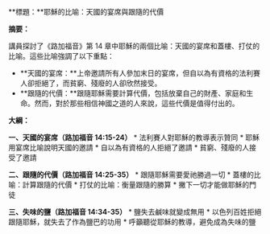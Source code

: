 **標題：**耶穌的比喻：天國的宴席與跟隨的代價

**摘要：**

講員探討了《路加福音》第 14 章中耶穌的兩個比喻：天國的宴席和蓋樓、打仗的比喻。這些比喻強調了以下重點：

* **天國的宴席：**上帝邀請所有人參加末日的宴席，但自以為有資格的法利賽人卻拒絕了，而貧窮、殘廢的人卻欣然接受。
* **跟隨的代價：**跟隨耶穌需要計算代價，包括放棄自己的財產、家庭和生命。然而，對於那些相信神國之道的人來說，這些代價是值得付出的。

**大綱：**

**一、天國的宴席（路加福音 14:15-24）**
    * 法利賽人對耶穌的教導表示贊同
    * 耶穌用宴席比喻說明天國的邀請
    * 自以為有資格的人拒絕了邀請
    * 貧窮、殘廢的人接受了邀請

**二、跟隨的代價（路加福音 14:25-35）**
    * 跟隨耶穌需要愛祂勝過一切
    * 蓋樓的比喻：計算跟隨的代價
    * 打仗的比喻：衡量跟隨的勝算
    * 撇下一切才能做耶穌的門徒

**三、失味的鹽（路加福音 14:34-35）**
    * 鹽失去鹹味就變成無用
    * 以色列百姓拒絕跟隨耶穌，就失去了作為鹽巴的功用
    * 呼籲聽從耶穌的教導，避免成為失味的鹽
